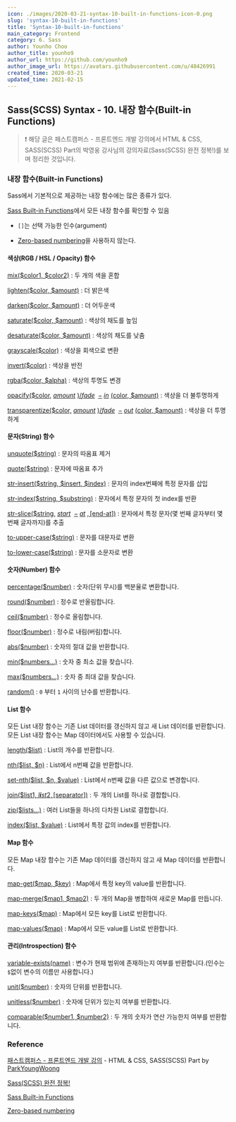 ```yaml
---
icon: ./images/2020-03-21-syntax-10-built-in-functions-icon-0.png
slug: 'syntax-10-built-in-functions'
title: 'Syntax-10-built-in-functions'
main_category: Frontend
category: 6. Sass
author: Younho Choo
author_title: younho9
author_url: https://github.com/younho9
author_image_url: https://avatars.githubusercontent.com/u/48426991
created_time: 2020-03-21
updated_time: 2021-02-15
---
```


## Sass(SCSS) Syntax - 10. 내장 함수(Built-in Functions)

> ❗️ 해당 글은 패스트캠퍼스 - 프론트엔드 개발 강의에서 HTML & CSS, SASS(SCSS) Part의 박영웅 강사님의 강의자료(Sass(SCSS) 완전 정복!)를 보며 정리한 것입니다.

### 내장 함수(Built-in Functions)

Sass에서 기본적으로 제공하는 내장 함수에는 많은 종류가 있다.

[Sass Built-in Functions](http://sass-lang.com/documentation/Sass/Script/Functions.html)에서 모든 내장 함수를 확인할 수 있음

- `[]`는 선택 가능한 인수(argument)

- [Zero-based numbering](https://en.wikipedia.org/wiki/Zero-based_numbering)을 사용하지 않는다.

#### 색상(RGB / HSL / Opacity) 함수

[mix($color1, $color2)](http://sass-lang.com/documentation/Sass/Script/Functions.html#mix-instance_method) : 두 개의 색을 혼합

[lighten($color, $amount)](http://sass-lang.com/documentation/Sass/Script/Functions.html#lighten-instance_method) : 더 밝은색

[darken($color, $amount)](http://sass-lang.com/documentation/Sass/Script/Functions.html#darken-instance_method) : 더 어두운색

[saturate($color, $amount)](http://sass-lang.com/documentation/Sass/Script/Functions.html#saturate-instance_method) : 색상의 채도를 높임

[desaturate($color, $amount)](http://sass-lang.com/documentation/Sass/Script/Functions.html#desaturate-instance_method) : 색상의 채도를 낮춤

[grayscale(\$color)](http://sass-lang.com/documentation/Sass/Script/Functions.html#grayscale-instance_method) : 색상을 회색으로 변환

[invert(\$color)](http://sass-lang.com/documentation/Sass/Script/Functions.html#invert-instance_method) : 색상을 반전

[rgba($color, $alpha)](http://sass-lang.com/documentation/Sass/Script/Functions.html#rgba-instance_method) : 색상의 투명도 변경

[opacify(\$color,](https://sass-lang.com/documentation/modules/color#opacify) _[amount](https://sass-lang.com/documentation/modules/color#opacify)_ [)/](https://sass-lang.com/documentation/modules/color#opacify)_[fade](https://sass-lang.com/documentation/modules/color#opacify)_  [−](https://sass-lang.com/documentation/modules/color#opacify) *[in](https://sass-lang.com/documentation/modules/color#opacify)* [(color, \$amount)](https://sass-lang.com/documentation/modules/color#opacify) : 색상을 더 불투명하게

[transparentize(\$color,](https://sass-lang.com/documentation/modules/color#transparentize) _[amount](https://sass-lang.com/documentation/modules/color#transparentize)_ [)/](https://sass-lang.com/documentation/modules/color#transparentize)_[fade](https://sass-lang.com/documentation/modules/color#transparentize)_  [−](https://sass-lang.com/documentation/modules/color#transparentize) *[out](https://sass-lang.com/documentation/modules/color#transparentize)* [(color, \$amount)](https://sass-lang.com/documentation/modules/color#transparentize) : 색상을 더 투명하게

#### 문자(String) 함수

[unquote(\$string)](http://sass-lang.com/documentation/Sass/Script/Functions.html#unquote-instance_method) : 문자의 따옴표 제거

[quote(\$string)](http://sass-lang.com/documentation/Sass/Script/Functions.html#quote-instance_method) : 문자에 따옴표 추가

[str-insert($string, $insert, \$index)](http://sass-lang.com/documentation/Sass/Script/Functions.html#str_insert-instance_method) : 문자의 index번째에 특정 문자를 삽입

[str-index($string, $substring)](http://sass-lang.com/documentation/Sass/Script/Functions.html#str_index-instance_method) : 문자에서 특정 문자의 첫 index를 반환

[str-slice(\$string,](http://sass-lang.com/documentation/Sass/Script/Functions.html#str_slice-instance_method) _[start](http://sass-lang.com/documentation/Sass/Script/Functions.html#str_slice-instance_method)_  [−](http://sass-lang.com/documentation/Sass/Script/Functions.html#str_slice-instance_method) *[at](http://sass-lang.com/documentation/Sass/Script/Functions.html#str_slice-instance_method)* [, [end-at])](http://sass-lang.com/documentation/Sass/Script/Functions.html#str_slice-instance_method) : 문자에서 특정 문자(몇 번째 글자부터 몇 번째 글자까지)를 추출

[to-upper-case(\$string)](http://sass-lang.com/documentation/Sass/Script/Functions.html#to_upper_case-instance_method) : 문자를 대문자로 변환

[to-lower-case(\$string)](http://sass-lang.com/documentation/Sass/Script/Functions.html#to_lower_case-instance_method) : 문자를 소문자로 변환

#### 숫자(Number) 함수

[percentage(\$number)](http://sass-lang.com/documentation/Sass/Script/Functions.html#percentage-instance_method) : 숫자(단위 무시)를 백분율로 변환합니다.

[round(\$number)](http://sass-lang.com/documentation/Sass/Script/Functions.html#round-instance_method) : 정수로 반올림합니다.

[ceil(\$number)](http://sass-lang.com/documentation/Sass/Script/Functions.html#ceil-instance_method) : 정수로 올림합니다.

[floor(\$number)](http://sass-lang.com/documentation/Sass/Script/Functions.html#floor-instance_method) : 정수로 내림(버림)합니다.

[abs(\$number)](http://sass-lang.com/documentation/Sass/Script/Functions.html#abs-instance_method) : 숫자의 절대 값을 반환합니다.

[min(\$numbers…)](http://sass-lang.com/documentation/Sass/Script/Functions.html#min-instance_method) : 숫자 중 최소 값을 찾습니다.

[max(\$numbers…)](http://sass-lang.com/documentation/Sass/Script/Functions.html#max-instance_method) : 숫자 중 최대 값을 찾습니다.

[random()](http://sass-lang.com/documentation/Sass/Script/Functions.html#random-instance_method) : `0` 부터 `1` 사이의 난수를 반환합니다.

#### List 함수

모든 List 내장 함수는 기존 List 데이터를 갱신하지 않고 새 List 데이터를 반환합니다. 모든 List 내장 함수는 Map 데이터에서도 사용할 수 있습니다.

[length(\$list)](http://sass-lang.com/documentation/Sass/Script/Functions.html#length-instance_method) : List의 개수를 반환합니다.

[nth($list, $n)](http://sass-lang.com/documentation/Sass/Script/Functions.html#nth-instance_method) : List에서 n번째 값을 반환합니다.

[set-nth($list, $n, \$value)](http://sass-lang.com/documentation/Sass/Script/Functions.html#set_nth-instance_method) : List에서 n번째 값을 다른 값으로 변경합니다.

[join(\$list1, _l**i**s_*t*2, [separator])](http://sass-lang.com/documentation/Sass/Script/Functions.html#join-instance_method) : 두 개의 List를 하나로 결합합니다.

[zip(\$lists…)](http://sass-lang.com/documentation/Sass/Script/Functions.html#zip-instance_method) : 여러 List들을 하나의 다차원 List로 결합합니다.

[index($list, $value)](http://sass-lang.com/documentation/Sass/Script/Functions.html#index-instance_method) : List에서 특정 값의 index를 반환합니다.

#### Map 함수

모든 Map 내장 함수는 기존 Map 데이터를 갱신하지 않고 새 Map 데이터를 반환합니다.

[map-get($map, $key)](http://sass-lang.com/documentation/Sass/Script/Functions.html#map_get-instance_method) : Map에서 특정 key의 value를 반환합니다.

[map-merge($map1, $map2)](http://sass-lang.com/documentation/Sass/Script/Functions.html#map_merge-instance_method) : 두 개의 Map을 병합하여 새로운 Map를 만듭니다.

[map-keys(\$map)](http://sass-lang.com/documentation/Sass/Script/Functions.html#map_keys-instance_method) : Map에서 모든 key를 List로 반환합니다.

[map-values(\$map)](http://sass-lang.com/documentation/Sass/Script/Functions.html#map_values-instance_method) : Map에서 모든 value를 List로 반환합니다.

#### 관리(Introspection) 함수

[variable-exists(name)](http://sass-lang.com/documentation/Sass/Script/Functions.html#variable_exists-instance_method) : 변수가 현재 범위에 존재하는지 여부를 반환합니다.(인수는 `$`없이 변수의 이름만 사용합니다.)

[unit(\$number)](http://sass-lang.com/documentation/Sass/Script/Functions.html#unit-instance_method) : 숫자의 단위를 반환합니다.

[unitless(\$number)](http://sass-lang.com/documentation/Sass/Script/Functions.html#unitless-instance_method) : 숫자에 단위가 있는지 여부를 반환합니다.

[comparable($number1, $number2)](http://sass-lang.com/documentation/Sass/Script/Functions.html#comparable-instance_method) : 두 개의 숫자가 연산 가능한지 여부를 반환합니다.

### Reference

[패스트캠퍼스 - 프론트엔드 개발 강의](https://www.fastcampus.co.kr/dev_online_react/) - HTML & CSS, SASS(SCSS) Part by [ParkYoungWoong](https://github.com/ParkYoungWoong)

[Sass(SCSS) 완전 정복!](https://heropy.blog/2018/01/31/sass/)

[Sass Built-in Functions](http://sass-lang.com/documentation/Sass/Script/Functions.html)

[Zero-based numbering](https://en.wikipedia.org/wiki/Zero-based_numbering)
